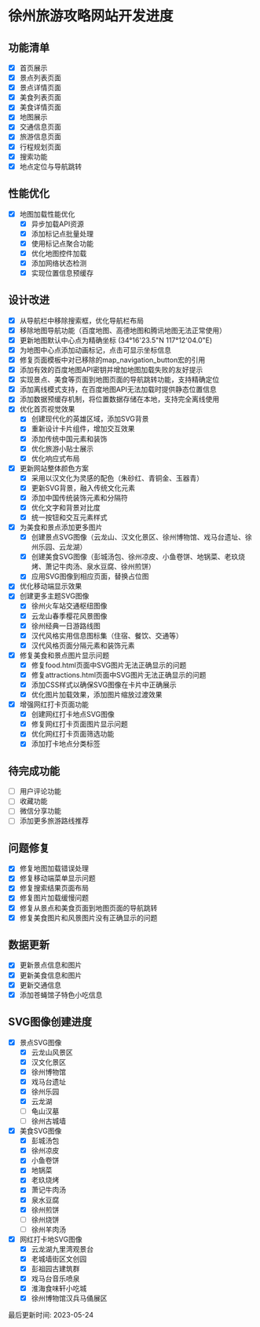 # 徐州旅游攻略网站开发进度

## 功能清单
- [x] 首页展示
- [x] 景点列表页面
- [x] 景点详情页面
- [x] 美食列表页面
- [x] 美食详情页面
- [x] 地图展示
- [x] 交通信息页面
- [x] 旅游信息页面
- [x] 行程规划页面
- [x] 搜索功能
- [x] 地点定位与导航跳转

## 性能优化
- [x] 地图加载性能优化
  - [x] 异步加载API资源
  - [x] 添加标记点批量处理
  - [x] 使用标记点聚合功能
  - [x] 优化地图控件加载
  - [x] 添加网络状态检测
  - [x] 实现位置信息预缓存

## 设计改进
- [x] 从导航栏中移除搜索框，优化导航栏布局
- [x] 移除地图导航功能（百度地图、高德地图和腾讯地图无法正常使用）
- [x] 更新地图默认中心点为精确坐标 (34°16'23.5"N 117°12'04.0"E)
- [x] 为地图中心点添加动画标记，点击可显示坐标信息
- [x] 修复页面模板中对已移除的map_navigation_button宏的引用
- [x] 添加有效的百度地图API密钥并增加地图加载失败的友好提示
- [x] 实现景点、美食等页面到地图页面的导航跳转功能，支持精确定位
- [x] 添加离线模式支持，在百度地图API无法加载时提供静态位置信息
- [x] 添加数据预缓存机制，将位置数据存储在本地，支持完全离线使用
- [x] 优化首页视觉效果
  - [x] 创建现代化的英雄区域，添加SVG背景
  - [x] 重新设计卡片组件，增加交互效果
  - [x] 添加传统中国元素和装饰
  - [x] 优化旅游小贴士展示
  - [x] 优化响应式布局
- [x] 更新网站整体颜色方案
  - [x] 采用以汉文化为灵感的配色（朱砂红、青铜金、玉器青）
  - [x] 更新SVG背景，融入传统文化元素
  - [x] 添加中国传统装饰元素和分隔符
  - [x] 优化文字和背景对比度
  - [x] 统一按钮和交互元素样式
- [x] 为美食和景点添加更多图片
  - [x] 创建景点SVG图像（云龙山、汉文化景区、徐州博物馆、戏马台遗址、徐州乐园、云龙湖）
  - [x] 创建美食SVG图像（彭城汤包、徐州凉皮、小鱼卷饼、地锅菜、老玖烧烤、萧记牛肉汤、泉水豆腐、徐州煎饼）
  - [x] 应用SVG图像到相应页面，替换占位图
- [x] 优化移动端显示效果
- [x] 创建更多主题SVG图像
  - [x] 徐州火车站交通枢纽图像
  - [x] 云龙山春季樱花风景图像
  - [x] 徐州经典一日游路线图
  - [x] 汉代风格实用信息图标集（住宿、餐饮、交通等）
  - [x] 汉代风格页面分隔元素和装饰元素
- [x] 修复美食和景点图片显示问题
  - [x] 修复food.html页面中SVG图片无法正确显示的问题
  - [x] 修复attractions.html页面中SVG图片无法正确显示的问题
  - [x] 添加CSS样式以确保SVG图像在卡片中正确展示
  - [x] 优化图片加载效果，添加图片缩放过渡效果
- [x] 增强网红打卡页面功能
  - [x] 创建网红打卡地点SVG图像
  - [x] 修复网红打卡页面图片显示问题
  - [x] 优化网红打卡页面筛选功能
  - [x] 添加打卡地点分类标签

## 待完成功能
- [ ] 用户评论功能
- [ ] 收藏功能
- [ ] 微信分享功能
- [ ] 添加更多旅游路线推荐

## 问题修复
- [x] 修复地图加载错误处理
- [x] 修复移动端菜单显示问题
- [x] 修复搜索结果页面布局
- [x] 修复图片加载缓慢问题
- [x] 修复从景点和美食页面到地图页面的导航跳转
- [x] 修复美食图片和风景图片没有正确显示的问题

## 数据更新
- [x] 更新景点信息和图片
- [x] 更新美食信息和图片
- [x] 更新交通信息
- [x] 添加苍蝇馆子特色小吃信息

## SVG图像创建进度
- [x] 景点SVG图像
  - [x] 云龙山风景区
  - [x] 汉文化景区
  - [x] 徐州博物馆
  - [x] 戏马台遗址
  - [x] 徐州乐园
  - [x] 云龙湖
  - [ ] 龟山汉墓
  - [ ] 徐州古城墙
- [x] 美食SVG图像
  - [x] 彭城汤包
  - [x] 徐州凉皮
  - [x] 小鱼卷饼
  - [x] 地锅菜
  - [x] 老玖烧烤
  - [x] 萧记牛肉汤
  - [x] 泉水豆腐
  - [x] 徐州煎饼
  - [ ] 徐州烧饼
  - [ ] 徐州羊肉汤
- [x] 网红打卡地SVG图像
  - [x] 云龙湖九里湾观景台
  - [x] 老城墙街区文创园
  - [x] 彭祖园古建筑群
  - [x] 戏马台音乐喷泉
  - [x] 淮海食味轩小吃城
  - [x] 徐州博物馆汉兵马俑展区

最后更新时间: 2023-05-24 